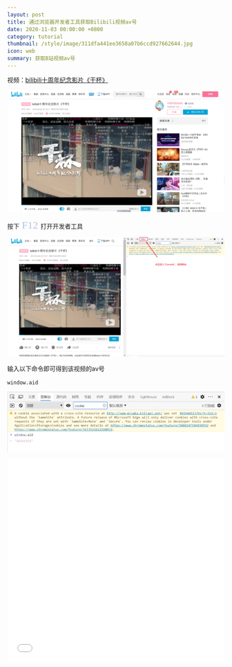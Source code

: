 ```yaml
---
layout: post
title: 通过浏览器开发者工具获取Bilibili视频av号
date: 2020-11-03 00:00:00 +0800
category: tutorial
thumbnail: /style/image/311dfa441ee3658a07b6ccd927662644.jpg
icon: web
summary: 获取B站视频av号
---
```



视频：[bilibili十周年纪念影片《干杯》](https://www.bilibili.com/video/BV1h441137Uc?t=312)

![image.png](https://raw.githubusercontent.com/Ning-Qie/Ning-Qie.github.io/master/ning_file/image/image-3b22e87161e34736a031175f95db3159.png)

按下<font face="黑体" color=#B0C4DE size=5> F12 </font>打开开发者工具

![image.png](https://raw.githubusercontent.com/Ning-Qie/Ning-Qie.github.io/master/ning_file/image/image-7f2ced6c5e7040c184a68970d0f51e6d.png)

输入以下命令即可得到该视频的av号
```language
window.aid
```

![image.png](https://raw.githubusercontent.com/Ning-Qie/Ning-Qie.github.io/master/ning_file/image/image-9cf5b88ef5e440cd8ca8bd7fa365e0bd.png)


<iframe width="100%" height="468" src="//player.bilibili.com/player.html?aid=56315372" scrolling="no" border="0" frameborder="no" framespacing="0" allowfullscreen="true"> </iframe>